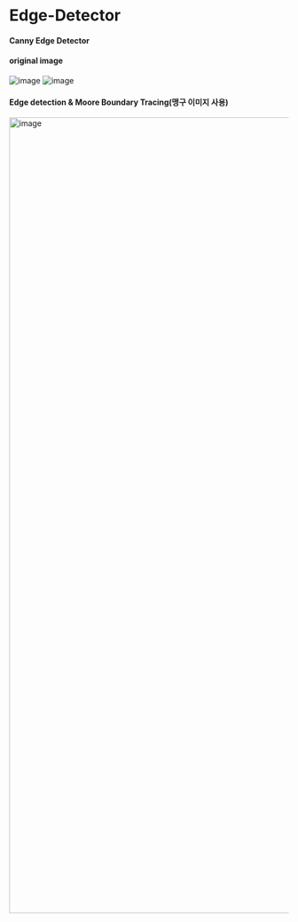 # Edge-Detector

#### Canny Edge Detector

#### original image
  ![image](https://github.com/jaewonjjang/Edge-Detector/assets/92264609/d845c4ae-f4ae-4cf0-b974-f28cabde027e)
  ![image](https://github.com/jaewonjjang/Edge-Detector/assets/92264609/cc553d79-7606-4eaf-991c-09c896d4952a)


#### Edge detection & Moore Boundary Tracing(맹구 이미지 사용)
  <img width="1435" alt="image" src="https://github.com/jaewonjjang/Edge-Detector/assets/92264609/cd7d51cb-726b-4cb3-b3b0-e36a3e58e381">
